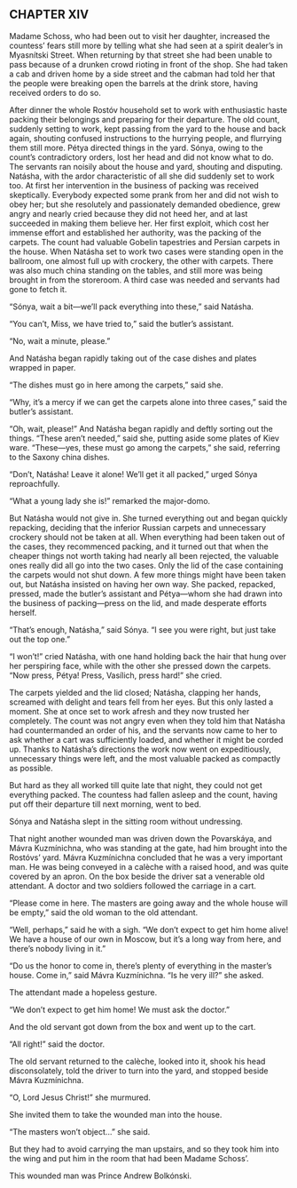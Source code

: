 ## CHAPTER XIV

Madame Schoss, who had been out to visit her daughter, increased the
countess’ fears still more by telling what she had seen at a spirit
dealer’s in Myasnítski Street. When returning by that street she had
been unable to pass because of a drunken crowd rioting in front of
the shop. She had taken a cab and driven home by a side street and the
cabman had told her that the people were breaking open the barrels at
the drink store, having received orders to do so.

After dinner the whole Rostóv household set to work with enthusiastic
haste packing their belongings and preparing for their departure. The
old count, suddenly setting to work, kept passing from the yard to the
house and back again, shouting confused instructions to the hurrying
people, and flurrying them still more. Pétya directed things in the
yard. Sónya, owing to the count’s contradictory orders, lost her head
and did not know what to do. The servants ran noisily about the house
and yard, shouting and disputing. Natásha, with the ardor characteristic
of all she did suddenly set to work too. At first her intervention in
the business of packing was received skeptically. Everybody expected
some prank from her and did not wish to obey her; but she resolutely
and passionately demanded obedience, grew angry and nearly cried because
they did not heed her, and at last succeeded in making them believe her.
Her first exploit, which cost her immense effort and established her
authority, was the packing of the carpets. The count had valuable
Gobelin tapestries and Persian carpets in the house. When Natásha set
to work two cases were standing open in the ballroom, one almost full
up with crockery, the other with carpets. There was also much china
standing on the tables, and still more was being brought in from the
storeroom. A third case was needed and servants had gone to fetch it.

“Sónya, wait a bit—we’ll pack everything into these,” said Natásha.

“You can’t, Miss, we have tried to,” said the butler’s assistant.

“No, wait a minute, please.”

And Natásha began rapidly taking out of the case dishes and plates
wrapped in paper.

“The dishes must go in here among the carpets,” said she.

“Why, it’s a mercy if we can get the carpets alone into three cases,”
said the butler’s assistant.

“Oh, wait, please!” And Natásha began rapidly and deftly sorting out the
things. “These aren’t needed,” said she, putting aside some plates
of Kiev ware. “These—yes, these must go among the carpets,” she said,
referring to the Saxony china dishes.

“Don’t, Natásha! Leave it alone! We’ll get it all packed,” urged Sónya
reproachfully.

“What a young lady she is!” remarked the major-domo.

But Natásha would not give in. She turned everything out and began
quickly repacking, deciding that the inferior Russian carpets and
unnecessary crockery should not be taken at all. When everything had
been taken out of the cases, they recommenced packing, and it turned
out that when the cheaper things not worth taking had nearly all been
rejected, the valuable ones really did all go into the two cases. Only
the lid of the case containing the carpets would not shut down. A few
more things might have been taken out, but Natásha insisted on having
her own way. She packed, repacked, pressed, made the butler’s assistant
and Pétya—whom she had drawn into the business of packing—press on the
lid, and made desperate efforts herself.

“That’s enough, Natásha,” said Sónya. “I see you were right, but just
take out the top one.”

“I won’t!” cried Natásha, with one hand holding back the hair that hung
over her perspiring face, while with the other she pressed down the
carpets. “Now press, Pétya! Press, Vasílich, press hard!” she cried.

The carpets yielded and the lid closed; Natásha, clapping her hands,
screamed with delight and tears fell from her eyes. But this only
lasted a moment. She at once set to work afresh and they now trusted her
completely. The count was not angry even when they told him that Natásha
had countermanded an order of his, and the servants now came to her
to ask whether a cart was sufficiently loaded, and whether it might
be corded up. Thanks to Natásha’s directions the work now went on
expeditiously, unnecessary things were left, and the most valuable
packed as compactly as possible.

But hard as they all worked till quite late that night, they could not
get everything packed. The countess had fallen asleep and the count,
having put off their departure till next morning, went to bed.

Sónya and Natásha slept in the sitting room without undressing.

That night another wounded man was driven down the Povarskáya, and Mávra
Kuzmínichna, who was standing at the gate, had him brought into the
Rostóvs’ yard. Mávra Kuzmínichna concluded that he was a very important
man. He was being conveyed in a calèche with a raised hood, and was
quite covered by an apron. On the box beside the driver sat a venerable
old attendant. A doctor and two soldiers followed the carriage in a
cart.

“Please come in here. The masters are going away and the whole house
will be empty,” said the old woman to the old attendant.

“Well, perhaps,” said he with a sigh. “We don’t expect to get him home
alive! We have a house of our own in Moscow, but it’s a long way from
here, and there’s nobody living in it.”

“Do us the honor to come in, there’s plenty of everything in the
master’s house. Come in,” said Mávra Kuzmínichna. “Is he very ill?” she
asked.

The attendant made a hopeless gesture.

“We don’t expect to get him home! We must ask the doctor.”

And the old servant got down from the box and went up to the cart.

“All right!” said the doctor.

The old servant returned to the calèche, looked into it, shook his
head disconsolately, told the driver to turn into the yard, and stopped
beside Mávra Kuzmínichna.

“O, Lord Jesus Christ!” she murmured.

She invited them to take the wounded man into the house.

“The masters won’t object...” she said.

But they had to avoid carrying the man upstairs, and so they took him
into the wing and put him in the room that had been Madame Schoss’.

This wounded man was Prince Andrew Bolkónski.





